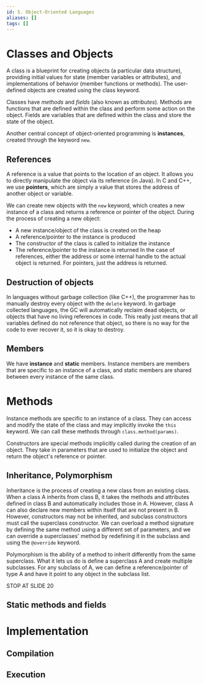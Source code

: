 ```yaml
---
id: 5. Object-Oriented Languages
aliases: []
tags: []
---
```


# Classes and Objects

A class is a blueprint for creating objects (a particular data structure), providing initial values for state (member variables or attributes), and implementations of behavior (member functions or methods). The user-defined objects are created using the class keyword.

Classes have _methods_ and _fields_ (also known as _attributes_). Methods are functions that are defined within the class and perform some action on the object. Fields are variables that are defined within the class and store the state of the object.

Another central concept of object-oriented programming is **instances**, created through the keyword `new`.

## References

A reference is a value that points to the location of an object. It allows you to directly manipulate the object via its reference (in Java). In C and C++, we use **pointers**, which are simply a value that stores the address of another object or variable.

We can create new objects with the `new` keyword, which creates a new instance of a class and returns a reference or pointer of the object. During the process of creating a new object:

- A new instance/object of the class is created on the heap
- A reference/pointer to the instance is produced
- The constructor of the class is called to initialize the instance
- The reference/pointer to the instance is returned
  In the case of references, either the address or some internal handle to the actual object is returned. For pointers, just the address is returned.

## Destruction of objects

In languages without garbage collection (like C++), the programmer has to manually destroy every object with the `delete` keyword. In garbage collected languages, the GC will automatically reclaim dead objects, or objects that have no living references in code. This really just means that all variables defined do not reference that object, so there is no way for the code to ever recover it, so it is okay to destroy.

## Members

We have **instance** and **static** members. Instance members are members that are specific to an instance of a class, and static members are shared between every instance of the same class.

# Methods

Instance methods are specific to an instance of a class. They can access and modify the state of the class and may implicitly invoke the `this` keyword. We can call these methods through `class.method(params)`.

Constructors are special methods implicitly called during the creation of an object. They take in parameters that are used to initialize the object and return the object's reference or pointer.

## Inheritance, Polymorphism

Inheritance is the process of creating a new class from an existing class. When a class A inherits from class B, it takes the methods and attributes defined in class B and automatically includes those in A. However, class A can also declare new members within itself that are not present in B.
However, constructors may not be inherited, and subclass constructors must call the superclass constructor. We can overload a method signature by defining the same method using a different set of parameters, and we can override a superclasses' method by redefining it in the subclass and using the `@override` keyword.

Polymorphism is the ability of a method to inherit differently from the same superclass. What it lets us do is define a superclass A and create multiple subclasses. For any subclass of A, we can define a reference/pointer of type A and have it point to any object in the subclass list.

STOP AT SLIDE 20

## Static methods and fields

# Implementation

## Compilation

## Execution
